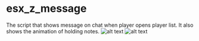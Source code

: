 # esx_z_message
The script that shows message on chat when player opens player list.
It also shows the animation of holding notes.
![alt text](https://fivem.pl/github/not.jpg)
![alt text](https://fivem.pl/github/not2.jpg)